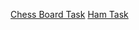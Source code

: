 <a href="https://rahulcell.github.io/css-day-7/Chess%20Board/index.html">Chess Board Task</a>
<a href="https://rahulcell.github.io/css-day-7/ham%20burger/index.html">Ham Task</a>
